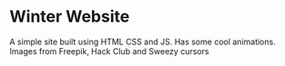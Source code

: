 # Winter Website

A simple site built using HTML CSS and JS. Has some cool animations.
Images from Freepik, Hack Club and Sweezy cursors
